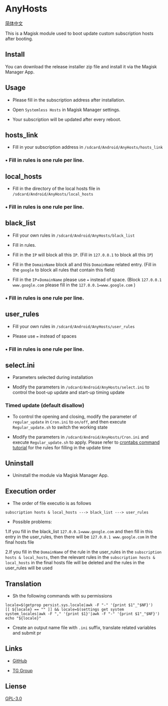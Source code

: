 # AnyHosts

[简体中文](<https://github.com/E7KMbb/AnyHosts/blob/master/README_zh.md>)

This is a Magisk module used to boot update custom subscription hosts after booting.

## Install

You can download the release installer zip file and install it via the Magisk Manager App.

## Usage

* Please fill in the subscription address after installation.

* Open `Systemless Hosts` in Magisk Manager settings.

* Your subscription will be updated after every reboot.

## hosts_link

* Fill in your subscription address in `/sdcard/Android/AnyHosts/hosts_link`

### • Fill in rules is one rule per line.

## local_hosts

* Fill in the directory of the local hosts file in `/sdcard/Android/AnyHosts/local_hosts`

### • Fill in rules is one rule per line.

## black_list

* Fill your own rules in `/sdcard/Android/AnyHosts/black_list`

* Fill in rules.

* Fill in the `IP` will block all this `IP`. (Fill in `127.0.0.1` to block all this `IP`)

* Fill in the `DomainName` block all and this `DomainName` related entry. (Fill in the `google` to block all rules that contain this field)

* Fill in the `IP`+`DomainName` please use `=` instead of space. (Block `127.0.0.1 www.google.com` please fill in the `127.0.0.1=www.google.com` )

### • Fill in rules is one rule per line.

## user_rules

* Fill your own rules in `/sdcard/Android/AnyHosts/user_rules`

* Please use `=` instead of spaces

### • Fill in rules is one rule per line.

## select.ini

* Parameters selected during installation

* Modify the parameters in `/sdcard/Android/AnyHosts/select.ini` to control the boot-up update and start-up timing update

### Timed update (default disallow)

* To control the opening and closing, modify the parameter of `regular_update` in `Cron.ini` to `on/off`, and then execute `Regular_update.sh` to switch the working state

* Modify the parameters in `/sdcard/Android/AnyHosts/Cron.ini` and execute `Regular_update.sh` to apply. Please refer to [crontabs command tutorial](https://opensource.com/article/17/11/how-use-cron-linux) for the rules for filling in the update time

## Uninstall

* Uninstall the module via Magisk Manager App.

## Execution order

* The order of file executio is as follows
```
subscription hosts & local_hosts ---> black_list ---> user_rules
```
* Possible problems:

1.If you fill in the black_list `127.0.0.1=www.google.com` and then fill in this entry in the user_rules, then there will be `127.0.0.1 www.google.com` in the final hosts file

2.If you fill in the `DomainName` of the rule in the user_rules in the `subscription hosts & local_hosts`, then the relevant rules in the `subscription hosts & local_hosts` in the final hosts file will be deleted and the rules in the user_rules will be used

## Translation

* Sh the following commands with su permissions 
```
locale=$(getprop persist.sys.locale|awk -F "-" '{print $1"_"$NF}')
[[ ${locale} == "" ]] && locale=$(settings get system system_locales|awk -F "," '{print $1}'|awk -F "-" '{print $1"_"$NF}')
echo "${locale}"
```
* Create an output name file with `.ini` suffix, translate related variables and submit pr

## Links
* [GitHub](https://github.com/E7KMbb/AnyHosts)

* [TG Group](https://t.me/aisauceupdate)

## Liense
[GPL-3.0](https://github.com/E7KMbb/AnyHosts/LICENSE)
